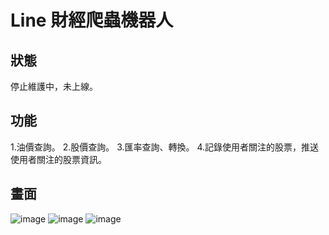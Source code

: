 # Line 財經爬蟲機器人

## 狀態
停止維護中，未上線。

## 功能
1.油價查詢。
2.股價查詢。
3.匯率查詢、轉換。
4.記錄使用者關注的股票，推送使用者關注的股票資訊。

## 畫面
![image](https://github.com/tohousanae/line-financial-bot/assets/122202405/b3a47755-7cb9-4fe8-9a01-6331722de974)
![image](https://github.com/tohousanae/line-financial-bot/assets/122202405/8387104d-10f2-4854-81ec-537a7f5241f1)
![image](https://github.com/tohousanae/line-financial-bot/assets/122202405/df2e20d8-33b4-4edd-9392-ca7965048a13)


